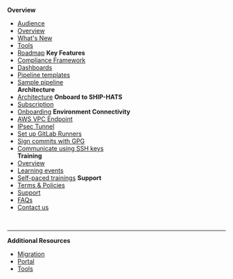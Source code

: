 **Overview**
  - [Audience](audience)
  - [Overview](ship-hats-overview)
  - [What's New](what-s-new)
  - [Tools](ship-hats-tools)
  - [Roadmap](roadmap)
**Key Features**
  - [Compliance Framework](compliance-framework)
  - [Dashboards](dashboards)
  - [Pipeline templates](pipeline-templates)
  - [Sample pipeline](sample-pipeline)  
**Architecture**
  - [Architecture](architecture)
**Onboard to SHIP-HATS** 
  - [Subscription](subscription)
  - [Onboarding](onboard-to-ship-hats) 
**Environment Connectivity**
  - [AWS VPC Endpoint](aws-vpc-endpoint)
  - [IPsec Tunnel](ipsec-tunnel)
  - [Set up GitLab Runners](gitlab-runners)
  - [Sign commits with GPG](signing-commits-with-gpg)
  - [Communicate using SSH keys](communicate-using-ssh-keys)  
**Training**
  - [Overview](training)
  - [Learning events](learning-events)
  - [Self-paced trainings](self-paced-trainings)
**Support**
  - [Terms & Policies](terms-and-policies)
  - [Support](support)
  - [FAQs](general-faqs)
  - [Contact us](contact-us) 

&nbsp;

---
**Additional Resources**
  - [Migration](https://docs.developer.tech.gov.sg/docs/ship-hats-migration/)  
  - [Portal](https://docs.developer.tech.gov.sg/docs/ship-hats-portal/#/ship-hats-portal-overview) 
  - [Tools](https://docs.developer.tech.gov.sg/docs/ship-hats-tools/#/tools-overview) 


<!--
  - [TechPass FAQs](techpass-faqs)    
  - [SEED FAQs](seed-faqs)
  - [Runners](runners)

  - [Tooling Strategy](tooling-strategy)
  - [Roadmap](roadmap)

**Web App Tutorial**
  - [Overview](web-app-tutorial)
  - [Configure CI/CD Pipeline](configure-ci-cd-pipeline)
  - [Additional resources](additional-resources)

**CI/CD Pipeline**
  - [CI/CD pipeline](ci-cd-pipeline)  
  - [Pipeline templates](pipeline-templates)
  - [Sample pipeline](sample-pipeline)
-->  
